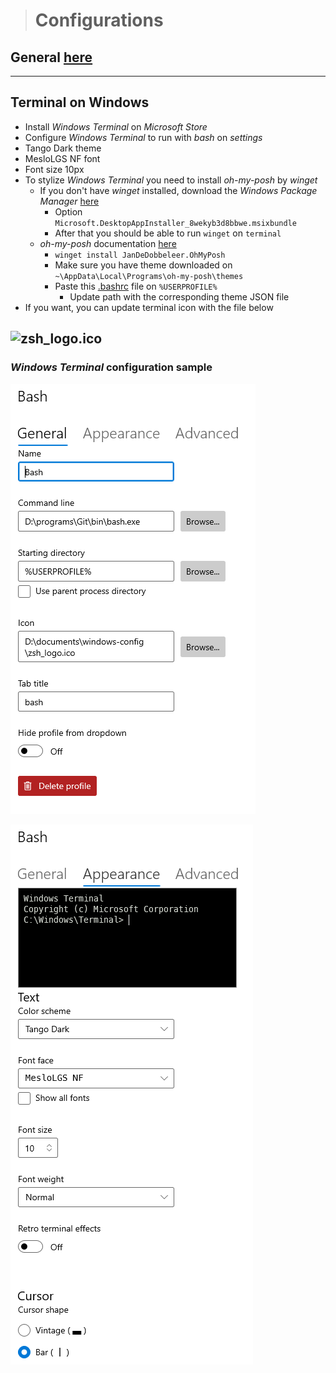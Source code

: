 > # **Configurations**

## General [here](../general-config.md)
---

## Terminal on Windows

* Install _Windows Terminal_ on _Microsoft Store_
* Configure _Windows Terminal_ to run with _bash_ on _settings_
* Tango Dark theme
* MesloLGS NF font
* Font size 10px
* To stylize _Windows Terminal_ you need to install _oh-my-posh_ by _winget_
    * If you don't have _winget_ installed, download the _Windows Package Manager_ [here](https://github.com/microsoft/winget-cli/releases/)
        * Option `Microsoft.DesktopAppInstaller_8wekyb3d8bbwe.msixbundle`
        * After that you should be able to run `winget` on `terminal`
    * _oh-my-posh_ documentation [here](https://ohmyposh.dev/docs/windows)
        * `winget install JanDeDobbeleer.OhMyPosh`
        * Make sure you have theme downloaded on `~\AppData\Local\Programs\oh-my-posh\themes`
        * Paste this [.bashrc](.bashrc) file on `%USERPROFILE%`
            * Update path with the corresponding theme JSON file
* If you want, you can update terminal icon with the file below

![zsh_logo.ico](zsh_logo.ico)
---

### _Windows Terminal_ configuration sample
![windows-terminal-general](windows-terminal-general.PNG)

![windows-terminal-appearance](windows-terminal-appearance.PNG)